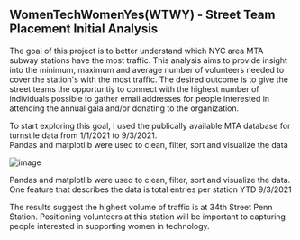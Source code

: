 ## WomenTechWomenYes(WTWY) - Street Team Placement Initial Analysis 

The goal of this project is to better understand which NYC area MTA subway stations have the most traffic.  This analysis aims to provide insight into the minimum, maximum and average number of volunteers needed to cover the station's with the most traffic.  The desired outcome is to give the street teams the opportuntiy to connect with the highest number of individuals possible to gather email addresses for people interested in attending the annual gala and/or donating to the organization.

To start exploring this goal, I used the publically available MTA database for turnstile data from 1/1/2021 to 9/3/2021.  
Pandas and matplotlib were used to clean, filter, sort and visualize the data 
 


![image](https://user-images.githubusercontent.com/18155025/133337561-ca280aae-90b3-4206-bf11-8380469bd50f.png)



Pandas and matplotlib were used to clean, filter, sort and visualize the data.  One feature that describes the data is total entries per station YTD 9/3/2021

The results suggest the highest volume of traffic is at 34th Street Penn Station.  Positioning volunteers at this station will be important to capturing people interested in supporting women in technology.
